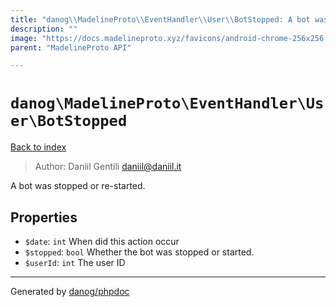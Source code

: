 ```yaml
---
title: "danog\\MadelineProto\\EventHandler\\User\\BotStopped: A bot was stopped or re-started."
description: ""
image: "https://docs.madelineproto.xyz/favicons/android-chrome-256x256.png"
parent: "MadelineProto API"

---
```

# `danog\MadelineProto\EventHandler\User\BotStopped`
[Back to index](../../../../index.html)

> Author: Daniil Gentili <daniil@daniil.it>  
  

A bot was stopped or re-started.  



## Properties
* `$date`: `int` When did this action occur
* `$stopped`: `bool` Whether the bot was stopped or started.
* `$userId`: `int` The user ID
---
Generated by [danog/phpdoc](https://phpdoc.daniil.it)
